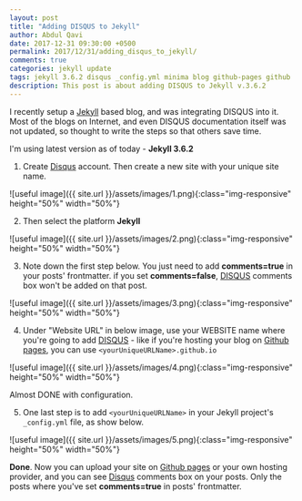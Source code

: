 ```yaml
---
layout: post
title: "Adding DISQUS to Jekyll"
author: Abdul Qavi
date: 2017-12-31 09:30:00 +0500
permalink: 2017/12/31/adding_disqus_to_jekyll/
comments: true
categories: jekyll update
tags: jekyll 3.6.2 disqus _config.yml minima blog github-pages github
description: This post is about adding DISQUS to Jekyll v.3.6.2
---
```

 
I recently setup a [Jekyll] based blog, and was integrating DISQUS into it. Most of the
blogs on Internet, and even DISQUS documentation itself was not updated, so thought to 
write the steps so that others save time.

I'm using latest version as of today - **Jekyll 3.6.2**

1. Create [Disqus] account. Then create a new site with your unique site name.

![useful image]({{ site.url }}/assets/images/1.png){:class="img-responsive" height="50%" width="50%"}

2. Then select the platform **Jekyll**
 
![useful image]({{ site.url }}/assets/images/2.png){:class="img-responsive" height="50%" width="50%"}

3. Note down the first step below. You just need to add **comments=true** in your posts' frontmatter. if you set 
**comments=false**, [DISQUS] comments box won't be added on that post.

![useful image]({{ site.url }}/assets/images/3.png){:class="img-responsive" height="50%" width="50%"}

4. Under "Website URL" in below image, use your WEBSITE name where you're going to add [DISQUS] - 
like if you're hosting your blog on [Github pages], you can use  `<yourUniqueURLName>.github.io`

![useful image]({{ site.url }}/assets/images/4.png){:class="img-responsive" height="50%" width="50%"}

Almost DONE with configuration.

5. One last step is to add `<yourUniqueURLName>` in your Jekyll project's `_config.yml` file, as show below.

![useful image]({{ site.url }}/assets/images/5.png){:class="img-responsive" height="50%" width="50%"}

**Done**. Now you can upload your site on [Github pages] or your own hosting provider, and you can see 
[Disqus] comments box on your posts. Only the posts where you've set **comments=true** in posts' frontmatter. 


[Jekyll]: https://jekyllrb.com/
[Disqus]:  https://disqus.com
[Github pages]: https://pages.github.com/
